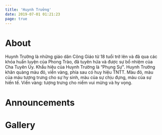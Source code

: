 ```yaml
---
title: 'Huynh Trưởng'
date: 2019-07-01 01:21:23
page: true
---
```


# About
Huynh Trưởng là những giáo dân Công Giáo từ 18 tuổi trở lên và đã qua các
khóa huấn luyện của Phong Trào, đã tuyên hứa và được sự bổ nhiệm của
Cha Tuyên Úy. Khẩu hiệu của Huynh Trường là “Phụng Sự". Huynh Trưởng
khăn quàng màu đỏ, viền vàng, phía sau có huy hiệu TNTT. Màu đỏ, màu
của máu tượng trưng cho sự hy sinh, màu của sự chịu đựng, màu của sự
hiến tế. Viền vàng: tượng trưng cho niềm vui mừng và hy vọng.

# Announcements

# Gallery
